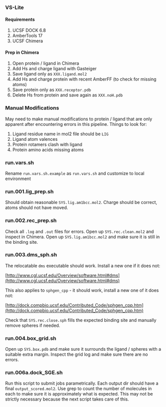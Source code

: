 ### VS-Lite

#### Requirements

1. UCSF DOCK 6.8
2. AmberTools 17
3. UCSF Chimera

#### Prep in Chimera

1. Open protein / ligand in Chimera
2. Add Hs and charge ligand with Gasteiger
3. Save ligand only as `XXX.ligand.mol2`
4. Add Hs and charge protein with recent AmberFF (to check for missing atoms)
5. Save protein only as `XXX.receptor.pdb`
6. Delete Hs from protein and save again as `XXX.noH.pdb`

### Manual Modifications

May need to make manual modifications to protein / ligand that are only
apparent after encountering errors in this pipeline. Things to look for:

1. Ligand residue name in mol2 file should be `LIG`
2. Ligand atom valences
3. Protein rotamers clash with ligand
4. Protein amino acids missing atoms

### run.vars.sh

 Rename `run.vars.sh.example` as `run.vars.sh` and customize to local environment


### run.001.lig_prep.sh

Should obtain reasonable `SYS.lig.am1bcc.mol2`. Charge should be correct, atoms
should not have moved.


### run.002.rec_prep.sh

Check all `.log` and `.out` files for errors. Open up `SYS.rec.clean.mol2` and
inspect in Chimera. Open up `SYS.lig.am1bcc.mol2` and make sure it is still in
the binding site.


### run.003.dms_sph.sh

The relocatable `dms` executable should work. Install a new one if it does not:

[http://www.cgl.ucsf.edu/Overview/software.html#dms](http://www.cgl.ucsf.edu/Overview/software.html#dms)

This also applies to `sphgen_cpp` - it should work, install a new one of it does not:

[http://dock.compbio.ucsf.edu/Contributed_Code/sphgen_cpp.htm](http://dock.compbio.ucsf.edu/Contributed_Code/sphgen_cpp.htm)

Check that `SYS.rec.close.sph` fills the expected binding site and manually
remove spheres if needed.


### run.004.box_grid.sh

Open up `SYS.box.pdb` and make sure it surrounds the ligand / spheres with a
suitable extra margin. Inspect the grid log and make sure there are no errors.



### run.006a.dock_SGE.sh

Run this script to submit jobs parametrically. Each output dir should have a
final `output_scored.mol2`. Use grep to count the number of molecules in each
to make sure it is approximately what is expected. This may not be strictly 
necessary because the next script takes care of this.



